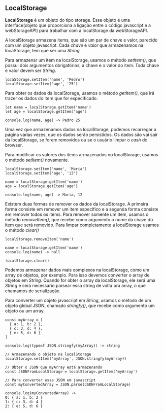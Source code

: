 ## LocalStorage

**LocalStorage** é um objeto do tipo storage. Esse objeto é uma interface(objeto que proporciona a ligação entre o código javascript e a webStorageAPI) para trabalhar com a localStorage da webStorageAPI.

A localStorage armazena items, que são um par de chave e valor, parecido com um objeto javascript. Cada *chave* e *valor* que armazenamos na locaStorage, tem que ser uma *String*

Para armazenar um item na localStorage, usamos o método *setItem()*, que possui dois argumentos obrigatórios, a chave e o valor do item. Toda chave e valor devem ser *String*.

```
locaStorage.setItem('name', 'Pedro')
localStorage.setItem('age', '25')

```
Para obter os dados da localStorage, usamos o método *getItem()*, que irá trazer os dados do item que for especificado.

```
let name = localStorage.getItem('name')
let age = localStorage.getItem('age')

console.log(name, age) -> Pedro 25

```
Uma vez que armazenamos dados na localStorage, podemos recarregar a página várias vezes, que os dados serão persistidos. Os dados são vai sair da localStorage, se forem removidos ou se o usuário limpar o *cash* do browser.

Para modificar os valores dos items armazenados no localStorage, usamos o método *setItem()* novamente.

```
localStorage.setItem('name', 'Maria')
localStorage.setItem('age', '12')

name = localStorage.getItem('name')
age = localStorage.getItem('age')

console.log(name, age) -> Maria, 12

```

Existem duas formas de remover os dados da localStorage. A primeira forma consiste em remover um item específico e a segunda forma consiste em remover todos os items. Para remover somente um item, usamos o método *removeItem()*, que recebe como argumento o nome da chave do item que será removido. Para limpar completamente a localStorage usamos o método *clear()*

```
localStorage.removeItem('name')

name = localStorage.getItem('name')
console.log(name) -> null

localStorage.clear()

```

Podemos armazenar dados mais complexos na localStorage, como um array de objetos, por exemplo. Para isso devemos converter o array de objetos em *String*. Quando for obter o array da localStorage, ele será uma *String* e será necessário parsear essa string de volta pra array, o que chamamos de serialização.

Para converter um objeto javascript em *String*, usamos o método de um objeto global JSON, chamado *stringfy()*, que recebe como argumento um objeto ou um array.

```
const myArray = [
  { a: 1, b: 2 },
  { c: 3, d: 4 },
  { e: 5, d: 6 }
]

console.log(typeof JSON.stringfy(myArray)) -> string

// Armazenando o objeto na localStorage
localStorage.setItem('myArray', JSON.stringfy(myArray))

// Obter o JSON que myArray está armazenando
const JSONFromLocalStorage = localStorage.getItem('myArray')

// Para converter esse JSON em javascript
const myConvertedArray = JSON.parse(JSONFromLocalStorage)

console.log(myConvertedArray) -> 
0: { a: 1, b: 2 }
1: { c: 3, d: 4 }
2: { e: 5, d: 6 }

```
